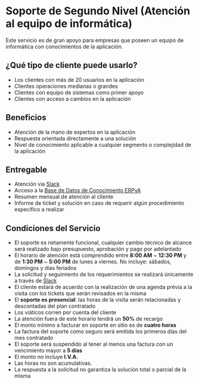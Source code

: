 

# Soporte de Segundo Nivel (Atención al equipo de informática)
Este servicio es de gran apoyo para empresas que poseen un equipo de informática con conocimientos de la aplicación.

## ¿Qué tipo de cliente puede usarlo?
- Los clientes con más de 20 usuarios en la aplicación
- Clientes operaciones medianas o grandes
- Clientes con equipo de sistemas como primer apoyo
- Clientes con acceso a cambios en la aplicación

## Beneficios
- Atención de la mano de expertos en la aplicación
- Respuesta orientada directamente a una solución
- Nivel de conocimiento aplicable a cualquier segmento o complejidad de la aplicación

## Entregable
- Atención via [Slack](https://erpya.slack.com/)
- Acceso a la [Base de Datos de Conocimiento ERPyA](https://stackoverflow.com/c/erpya-customers/questions)
- Resumen mensual de atención al cliente
- Informe de ticket y solución en caso de requerir algún procedimiento específico a realizar

## Condiciones del Servicio
- El soporte es netamente funcional, cualquier cambio técnico de alcance será realizado bajo presupuesto, aprobación y pago por adelantado
- El horario de atención está comprendido entre **8:00 AM** ~ **12:30 PM** y de **1:30 PM** ~ **5:00 PM** de lunes a viernes. No incluye: sábados, domingos y días feriados
- La solicitud y seguimiento de los requerimientos se realizará únicamente a través de [Slack](https://erpya.slack.com/)
- El cliente estará de acuerdo con la realización de una agenda prévia a la visita con los tickets que serán revisados en la misma
- El **soporte es presencial**: las horas de la visita serán relacionadas y descontadas del plan contratado
- Los viáticos corren por cuenta del cliente
- La atención fuera de este horario tendrá un **50%** de recargo
- El monto mínimo a facturar en soporte en sitio es de **cuatro horas**
- La factura del soporte como seguro será emitida los primeros días del mes contratado
- El soporte será suspendido al tener al menos una factura con un vencimiento mayor a **5 días**
- El monto no incluye **I.V.A.**
- Las horas no son acumulativas.
- La respuesta a la solicitud no garantiza la solución total o parcial de la misma
